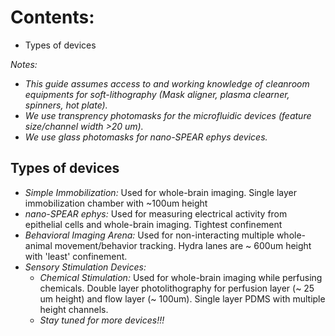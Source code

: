 # Contents:
- Types of devices

_Notes:_ 
- _This guide assumes access to and working knowledge of cleanroom equipments for soft-lithography (Mask aligner, plasma clearner, spinners, hot plate)._
- _We use transprency photomasks for the microfluidic devices (feature size/channel width >20 um)._
- _We use glass photomasks for nano-SPEAR ephys devices._



## Types of devices
- *Simple Immobilization:* Used for whole-brain imaging. Single layer immobilization chamber with ~100um height
- *nano-SPEAR ephys:* Used for measuring electrical activity from epithelial cells and whole-brain imaging. Tightest confinement
- *Behavioral Imaging Arena:* Used for non-interacting multiple whole-animal movement/behavior tracking. Hydra lanes are ~ 600um height with 'least' confinement.
- *Sensory Stimulation Devices:*
  - *Chemical Stimulation:* Used for whole-brain imaging while perfusing chemicals. Double layer photolithography for perfusion layer (~ 25 um height) and flow layer (~ 100um). Single layer PDMS with multiple height channels.
  - *Stay tuned for more devices!!!*




